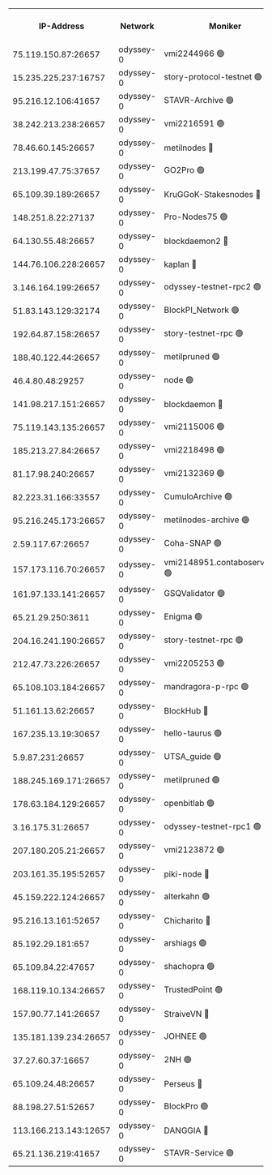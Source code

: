


<table><tr><th>IP-Address</th><th>Network</th><th>Moniker</th><th>Latest Block Height</th><th>Earliest Block Height</th><th>Catching Up</th><th>Tx Index</th><th>Voting Power</th><th>Version</th><th>Scan Time</th></tr><tr><td>75.119.150.87:26657</td><td>odyssey-0</td><td>vmi2244966 🟢</td><td>719654</td><td>1</td><td>False</td><td>off</td><td>0</td><td>0.38.9</td><td>2024-11-22T06:06:01.367678916UTC</td></tr><tr><td>15.235.225.237:16757</td><td>odyssey-0</td><td>story-protocol-testnet 🟢</td><td>737536</td><td>1</td><td>False</td><td>off</td><td>0</td><td>0.38.9</td><td>2024-11-22T06:06:04.052437614UTC</td></tr><tr><td>95.216.12.106:41657</td><td>odyssey-0</td><td>STAVR-Archive 🟢</td><td>737537</td><td>1</td><td>False</td><td>on</td><td>0</td><td>0.38.9</td><td>2024-11-22T06:06:07.472666609UTC</td></tr><tr><td>38.242.213.238:26657</td><td>odyssey-0</td><td>vmi2216591 🟢</td><td>737279</td><td>1</td><td>False</td><td>off</td><td>0</td><td>0.38.9</td><td>2024-11-22T06:06:13.662051703UTC</td></tr><tr><td>78.46.60.145:26657</td><td>odyssey-0</td><td>metilnodes 🔴</td><td>737539</td><td>1</td><td>False</td><td>off</td><td>119000000</td><td>0.38.9</td><td>2024-11-22T06:06:14.378186855UTC</td></tr><tr><td>213.199.47.75:37657</td><td>odyssey-0</td><td>GO2Pro 🟢</td><td>737541</td><td>1</td><td>False</td><td>off</td><td>0</td><td>0.38.9</td><td>2024-11-22T06:06:22.529200948UTC</td></tr><tr><td>65.109.39.189:26657</td><td>odyssey-0</td><td>KruGGoK-Stakesnodes 🔴</td><td>737542</td><td>1</td><td>False</td><td>on</td><td>120004000</td><td>0.38.9</td><td>2024-11-22T06:06:23.878537819UTC</td></tr><tr><td>148.251.8.22:27137</td><td>odyssey-0</td><td>Pro-Nodes75 🟢</td><td>737544</td><td>1</td><td>False</td><td>on</td><td>0</td><td>0.38.9</td><td>2024-11-22T06:06:30.480584027UTC</td></tr><tr><td>64.130.55.48:26657</td><td>odyssey-0</td><td>blockdaemon2 🔴</td><td>737545</td><td>1</td><td>False</td><td>off</td><td>507024000</td><td>0.38.9</td><td>2024-11-22T06:06:31.932552065UTC</td></tr><tr><td>144.76.106.228:26657</td><td>odyssey-0</td><td>kaplan 🔴</td><td>737549</td><td>1</td><td>False</td><td>off</td><td>120949000</td><td>0.38.9</td><td>2024-11-22T06:06:46.576677147UTC</td></tr><tr><td>3.146.164.199:26657</td><td>odyssey-0</td><td>odyssey-testnet-rpc2 🟢</td><td>737550</td><td>1</td><td>False</td><td>off</td><td>0</td><td>0.38.9</td><td>2024-11-22T06:06:48.308778141UTC</td></tr><tr><td>51.83.143.129:32174</td><td>odyssey-0</td><td>BlockPI_Network 🟢</td><td>737551</td><td>1</td><td>False</td><td>off</td><td>0</td><td>0.38.9</td><td>2024-11-22T06:06:54.790817768UTC</td></tr><tr><td>192.64.87.158:26657</td><td>odyssey-0</td><td>story-testnet-rpc 🟢</td><td>737552</td><td>1</td><td>False</td><td>off</td><td>0</td><td>0.38.9</td><td>2024-11-22T06:06:55.809842486UTC</td></tr><tr><td>188.40.122.44:26657</td><td>odyssey-0</td><td>metilpruned 🟢</td><td>737552</td><td>1</td><td>False</td><td>off</td><td>0</td><td>0.38.9</td><td>2024-11-22T06:06:56.718394768UTC</td></tr><tr><td>46.4.80.48:29257</td><td>odyssey-0</td><td>node 🟢</td><td>737552</td><td>1</td><td>False</td><td>on</td><td>0</td><td>0.38.9</td><td>2024-11-22T06:06:57.636322240UTC</td></tr><tr><td>141.98.217.151:26657</td><td>odyssey-0</td><td>blockdaemon 🔴</td><td>737555</td><td>1</td><td>False</td><td>off</td><td>507025000</td><td>0.38.9</td><td>2024-11-22T06:07:06.605727643UTC</td></tr><tr><td>75.119.143.135:26657</td><td>odyssey-0</td><td>vmi2115006 🟢</td><td>737556</td><td>1</td><td>False</td><td>off</td><td>0</td><td>0.38.9</td><td>2024-11-22T06:07:12.845612131UTC</td></tr><tr><td>185.213.27.84:26657</td><td>odyssey-0</td><td>vmi2218498 🟢</td><td>696402</td><td>1</td><td>False</td><td>off</td><td>0</td><td>0.38.9</td><td>2024-11-22T06:07:15.928164417UTC</td></tr><tr><td>81.17.98.240:26657</td><td>odyssey-0</td><td>vmi2132369 🟢</td><td>688051</td><td>1</td><td>False</td><td>off</td><td>0</td><td>0.38.9</td><td>2024-11-22T06:07:16.279123490UTC</td></tr><tr><td>82.223.31.166:33557</td><td>odyssey-0</td><td>CumuloArchive 🟢</td><td>737557</td><td>1</td><td>False</td><td>on</td><td>0</td><td>0.38.9</td><td>2024-11-22T06:07:17.592190117UTC</td></tr><tr><td>95.216.245.173:26657</td><td>odyssey-0</td><td>metilnodes-archive 🟢</td><td>737558</td><td>1</td><td>False</td><td>on</td><td>0</td><td>0.38.9</td><td>2024-11-22T06:07:18.912349993UTC</td></tr><tr><td>2.59.117.67:26657</td><td>odyssey-0</td><td>Coha-SNAP 🟢</td><td>737559</td><td>1</td><td>False</td><td>off</td><td>0</td><td>0.38.9</td><td>2024-11-22T06:07:24.663777515UTC</td></tr><tr><td>157.173.116.70:26657</td><td>odyssey-0</td><td>vmi2148951.contaboserver.net 🟢</td><td>737561</td><td>1</td><td>False</td><td>off</td><td>0</td><td>0.38.9</td><td>2024-11-22T06:07:30.970141413UTC</td></tr><tr><td>161.97.133.141:26657</td><td>odyssey-0</td><td>GSQValidator 🟢</td><td>737562</td><td>1</td><td>False</td><td>off</td><td>0</td><td>0.38.9</td><td>2024-11-22T06:07:36.633985490UTC</td></tr><tr><td>65.21.29.250:3611</td><td>odyssey-0</td><td>Enigma 🟢</td><td>737564</td><td>1</td><td>False</td><td>on</td><td>0</td><td>0.38.9</td><td>2024-11-22T06:07:40.663393640UTC</td></tr><tr><td>204.16.241.190:26657</td><td>odyssey-0</td><td>story-testnet-rpc 🟢</td><td>737566</td><td>1</td><td>False</td><td>off</td><td>0</td><td>0.38.9</td><td>2024-11-22T06:07:50.500581618UTC</td></tr><tr><td>212.47.73.226:26657</td><td>odyssey-0</td><td>vmi2205253 🟢</td><td>692442</td><td>1</td><td>False</td><td>off</td><td>0</td><td>0.38.9</td><td>2024-11-22T06:07:50.948852810UTC</td></tr><tr><td>65.108.103.184:26657</td><td>odyssey-0</td><td>mandragora-p-rpc 🟢</td><td>737567</td><td>1</td><td>False</td><td>on</td><td>0</td><td>0.38.9</td><td>2024-11-22T06:07:52.912015129UTC</td></tr><tr><td>51.161.13.62:26657</td><td>odyssey-0</td><td>BlockHub 🔴</td><td>737567</td><td>1</td><td>False</td><td>off</td><td>120100000</td><td>0.38.9</td><td>2024-11-22T06:07:54.890134885UTC</td></tr><tr><td>167.235.13.19:30657</td><td>odyssey-0</td><td>hello-taurus 🟢</td><td>737568</td><td>1</td><td>False</td><td>on</td><td>0</td><td>0.38.9</td><td>2024-11-22T06:07:56.356662034UTC</td></tr><tr><td>5.9.87.231:26657</td><td>odyssey-0</td><td>UTSA_guide 🟢</td><td>737568</td><td>1</td><td>False</td><td>on</td><td>0</td><td>0.38.9</td><td>2024-11-22T06:07:58.163291479UTC</td></tr><tr><td>188.245.169.171:26657</td><td>odyssey-0</td><td>metilpruned 🟢</td><td>737573</td><td>1</td><td>False</td><td>off</td><td>0</td><td>0.38.9</td><td>2024-11-22T06:08:15.400866988UTC</td></tr><tr><td>178.63.184.129:26657</td><td>odyssey-0</td><td>openbitlab 🟢</td><td>737574</td><td>1</td><td>False</td><td>on</td><td>0</td><td>0.38.9</td><td>2024-11-22T06:08:17.338742366UTC</td></tr><tr><td>3.16.175.31:26657</td><td>odyssey-0</td><td>odyssey-testnet-rpc1 🟢</td><td>737575</td><td>1</td><td>False</td><td>off</td><td>0</td><td>0.38.9</td><td>2024-11-22T06:08:21.785348227UTC</td></tr><tr><td>207.180.205.21:26657</td><td>odyssey-0</td><td>vmi2123872 🟢</td><td>737533</td><td>1</td><td>False</td><td>off</td><td>0</td><td>0.38.9</td><td>2024-11-22T06:08:23.483628019UTC</td></tr><tr><td>203.161.35.195:52657</td><td>odyssey-0</td><td>piki-node 🔴</td><td>737538</td><td>109001</td><td>False</td><td>off</td><td>119000000</td><td>0.38.9</td><td>2024-11-22T06:06:11.111807266UTC</td></tr><tr><td>45.159.222.124:26657</td><td>odyssey-0</td><td>alterkahn 🟢</td><td>737569</td><td>113001</td><td>False</td><td>off</td><td>0</td><td>0.38.9</td><td>2024-11-22T06:08:01.998713576UTC</td></tr><tr><td>95.216.13.161:52657</td><td>odyssey-0</td><td>Chicharito 🔴</td><td>737535</td><td>121001</td><td>False</td><td>off</td><td>119548000</td><td>0.38.9</td><td>2024-11-22T06:06:02.415921046UTC</td></tr><tr><td>85.192.29.181:657</td><td>odyssey-0</td><td>arshiags 🟢</td><td>725471</td><td>304001</td><td>False</td><td>off</td><td>0</td><td>0.38.9</td><td>2024-11-22T06:08:02.712678197UTC</td></tr><tr><td>65.109.84.22:47657</td><td>odyssey-0</td><td>shachopra 🟢</td><td>737565</td><td>318001</td><td>False</td><td>off</td><td>0</td><td>0.38.9</td><td>2024-11-22T06:07:45.665872950UTC</td></tr><tr><td>168.119.10.134:26657</td><td>odyssey-0</td><td>TrustedPoint 🟢</td><td>737574</td><td>339001</td><td>False</td><td>off</td><td>0</td><td>0.38.9</td><td>2024-11-22T06:08:18.316051999UTC</td></tr><tr><td>157.90.77.141:26657</td><td>odyssey-0</td><td>StraiveVN 🔴</td><td>737552</td><td>342001</td><td>False</td><td>off</td><td>115953000</td><td>0.38.9</td><td>2024-11-22T06:06:56.168032403UTC</td></tr><tr><td>135.181.139.234:26657</td><td>odyssey-0</td><td>JOHNEE 🟢</td><td>737567</td><td>351001</td><td>False</td><td>on</td><td>0</td><td>0.38.9</td><td>2024-11-22T06:07:51.749221155UTC</td></tr><tr><td>37.27.60.37:16657</td><td>odyssey-0</td><td>2NH 🟢</td><td>737562</td><td>395001</td><td>False</td><td>off</td><td>0</td><td>0.38.9</td><td>2024-11-22T06:07:37.124506675UTC</td></tr><tr><td>65.109.24.48:26657</td><td>odyssey-0</td><td>Perseus 🔴</td><td>737564</td><td>431001</td><td>False</td><td>off</td><td>119999000</td><td>0.38.9</td><td>2024-11-22T06:07:43.300902011UTC</td></tr><tr><td>88.198.27.51:52657</td><td>odyssey-0</td><td>BlockPro 🟢</td><td>737537</td><td>507001</td><td>False</td><td>off</td><td>0</td><td>0.38.9</td><td>2024-11-22T06:06:06.999184054UTC</td></tr><tr><td>113.166.213.143:12657</td><td>odyssey-0</td><td>DANGGIA 🔴</td><td>737533</td><td>611001</td><td>False</td><td>on</td><td>119900000</td><td>0.38.9</td><td>2024-11-22T06:05:53.381774677UTC</td></tr><tr><td>65.21.136.219:41657</td><td>odyssey-0</td><td>STAVR-Service 🟢</td><td>737549</td><td>701001</td><td>False</td><td>on</td><td>0</td><td>0.38.9</td><td>2024-11-22T06:06:47.112624230UTC</td></tr></table>